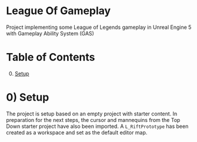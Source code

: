 # League Of Gameplay
Project implementing some League of Legends gameplay in Unreal Engine 5 with Gameplay Ability System (GAS)


# Table of Contents

0. [Setup](#0-setup)


# 0) Setup

The project is setup based on an empty project with starter content. In preparation for the next steps, the cursor and mannequins from the Top Down starter project have also been imported. A `L_RiftPrototype` has been created as a workspace and set as the default editor map.
